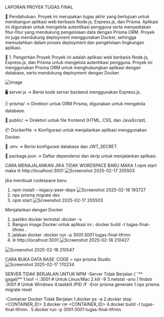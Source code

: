  LAPORAN PROYEK TUGAS FINAL

 
 📜 Pendahuluan.
Proyek ini merupakan tugas akhir yang bertujuan untuk membangun aplikasi web berbasis Node.js, Express.js, dan Prisma. Aplikasi ini digunakan untuk mengelola autentikasi pengguna serta menyediakan fitur-fitur yang mendukung pengelolaan data dengan Prisma ORM. Proyek ini juga mendukung deployment menggunakan Docker, sehingga memudahkan dalam proses deployment dan pengelolaan lingkungan aplikasi.


📖 1. Pengertian Proyek
Proyek ini adalah aplikasi web berbasis Node.js, Express.js, dan Prisma untuk mengelola autentikasi pengguna. Proyek ini menggunakan Prisma ORM untuk menghubungkan aplikasi dengan database, serta mendukung deployment dengan Docker.


![image](https://github.com/user-attachments/assets/e9fbc239-ccd1-4798-916c-32efc04cc9b3)


🖥️ server.js → Berisi kode server backend menggunakan Express.js.

🗄️ prisma/ → Direktori untuk ORM Prisma, digunakan untuk mengelola database.

🎨 public/ → Direktori untuk file frontend (HTML, CSS, dan JavaScript).

📦 Dockerfile → Konfigurasi untuk menjalankan aplikasi menggunakan Docker.

🔑 .env → Berisi konfigurasi database dan JWT_SECRET.

📜 package.json → Daftar dependensi dan skrip untuk menjalankan aplikasi.

CARA MENAJALANKAN 
JIKA TIDAK WORDSPACE BARU MAKA
1.npm start maka 🌐 http://localhost:3001
![Screenshot 2025-02-17 205503](https://github.com/user-attachments/assets/d062a955-7bcb-4ddf-a8f7-c4b4759e9c09)

jika membuat codespace baru:
1. npm install --legacy-peer-deps
![Screenshot 2025-02-18 193727](https://github.com/user-attachments/assets/e49c98f0-25d5-4852-baca-ae76b2163b46)
2.  npx prisma migrate dev
3. npm start
![Screenshot 2025-02-17 205503](https://github.com/user-attachments/assets/cacfdb26-27d1-47e9-94cc-15e7fbd05264)

Menjalankan dengan Docker
1. pastikn docker terinstal :docker -v
2. Bangun image Docker untuk aplikasi ini.: docker build -t tugas-final-lifrmn .
3. jalakan docker :docker run -p 3001:3001 tugas-final-lifrmn
4. 🌐 http://localhost:3001
   ![Screenshot 2025-02-18 210427](https://github.com/user-attachments/assets/0e07360f-5ea2-46cb-ba19-4f73d1a886b8)


![Screenshot 2025-02-18 210547](https://github.com/user-attachments/assets/ed76d8bf-cc7f-4e8d-91f0-167f57d96f42)


CARA BUKA DATA BASE :CODE = npx prisma Studio
![Screenshot 2025-02-17 170234](https://github.com/user-attachments/assets/2598a4bf-3b34-4a6d-a8d8-3e77c8238885)




 SERVER TIDAK BERJALAN UNTUK NPM
-Server Tidak Berjalan (``** gagal)**
   1.lsof -i :3001  # Untuk Linux/Mac
   2.kill -9 <PID>
   3.netstat -ano | findstr :3001  # Untuk Windows
   4.taskkill /PID <PID> /F
-Eror prisma generate
1.npx prisma migrate reset














-Container Docker Tidak Berjalan
1.docker ps -a
2.docker stop <CONTAINER_ID>
3.docker rm <CONTAINER_ID>
4.docker build -t tugas-final-lifrmn .
5.docker run -p 3001:3001 tugas-final-lifrmn


   












